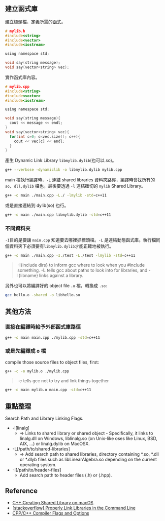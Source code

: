 ## 建立函式庫
建立標頭檔，定義所需的函式。
```c
# mylib.h
#include<string>
#include<vector>
#include<iostream>

using namespace std;

void say(string message);
void say(vector<string> vec);
```

實作函式庫內容。
```c
# mylib.cpp
#include<string>
#include<vector>
#include<iostream>

using namespace std;

void say(string message){
  cout << message << endl;
}
void say(vector<string> vec){
  for(int c=0; c<vec.size(); c++){
    cout << vec[c] << endl;
  }
}
```

產生 Dynamic Link Library `libmylib.dylib`(也可以.so)。

```sh
g++ --verbose -dynamiclib -o libmylib.dylib mylib.cpp
```

main 檔執行編譯時，`-L` 連結 shared libraries 資料夾路徑，編譯時會找所有的 `so, dll,dylib` 檔也。最後要透過 `-l` 連結確切的 `mylib` Shared Library。
```sh
g++ -o main ./main.cpp -L./ -lmylib -std=c++11
```

或是直接連結到 dylib(so) 也行。

```sh
g++ -o main ./main.cpp libmylib.dylib -std=c++11
```


### 不同資料夾
`-I`目的是要讓 `main.cpp` 知道要去哪裡抓標頭檔。`-L` 是連結動態函式庫。執行檔同個資料夾下必須要有`libmylib.dylib`才能正確地被執行。

```sh
g++ -o main ./main.cpp -I./test -L./test -lmylib -std=c++11
```

> -I{include dirs} to inform gcc where to look when you #include something.
> -L tells gcc about paths to look into for libraries, and -l{libname} links against a library.

另外也可以將編譯好的 object file `.o` 檔，轉換成 `.so`:

```sh
gcc hello.o -shared -o libhello.so
```

## 其他方法
### 直接在編譯時給予外部函式庫路徑

```sh
g++ -o main main.cpp ./mylib.cpp -std=c++11 
```

### 或是先編譯成 o 檔
compile those source files to object files, first:

```sh
g++ -c -o mylib.o ./mylib.cpp
```
> -c tells gcc not to try and link things together

```sh
g++ -o main mylib.o main.cpp -std=c++11
```


## 重點整理
Search Path and Library Linking Flags.
- -l[linalg]
  - => Links to shared library or shared object - Specifically, it links to linalg.dll on Windows, liblinalg.so (on Unix-like oses like Linux, BSD, AIX, …) or linalg.dylib on MacOSX.
- -L[/path/to/shared-libraries]
  - => Add search path to shared libraries, directory containing *.so, *.dll or *.dlyb files such as libLinearAlgebra.so depending on the current operating system.
- -I[/path/to/header-files]
  - Add search path to header files (.h) or (.hpp).

## Reference
- [C++ Creating Shared Library on macOS](https://www.youtube.com/watch?v=PRUR_bN3r-E).
- [[stackoverflow] Properly Link Libraries in the Command Line](https://stackoverflow.com/questions/33110118/properly-link-libraries-in-the-command-line)
- [CPP/C++ Compiler Flags and Options](https://caiorss.github.io/C-Cpp-Notes/compiler-flags-options.html)